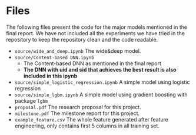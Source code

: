 # Files

The following files present the code for the major models mentioned in the final report. We have not included all the experiments we have tried in the repository to keep the repository clean and the code readable. 

- `source/wide_and_deep.ipynb` The wide&deep model.
- `source/Content-based DNN.ipynb` 
    - The Content-based DNN as mentioned in the final report
    - __The DNN with uid and sid that achieves the best result is also included in this ipynb__
- `source/simple_logistic_regression.ipynb` A simple model using logistic regression
- `source/simple_lgbm.ipynb` A simple model using gradient boosting with package `lgbm`
- `proposal.pdf` The research proposal for this project.
- `milestone.pdf` The milestone report for this project.
- `example_feature.csv` The whole feature generated after feature engineering, only contains first 5 columns in all training set.
